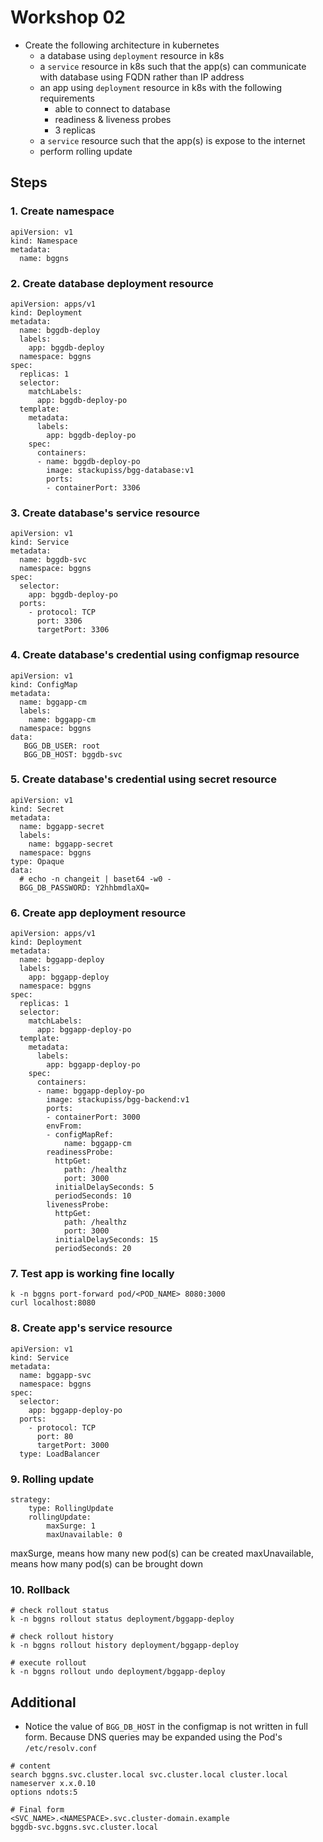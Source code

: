 # Workshop 02

- Create the following architecture in kubernetes
  - a database using `deployment` resource in k8s
  - a `service` resource in k8s such that the app(s) can communicate with database using FQDN rather than IP address
  - an app using `deployment` resource in k8s with the following requirements
    - able to connect to database
    - readiness & liveness probes
    - 3 replicas
  - a `service` resource such that the app(s) is expose to the internet
  - perform rolling update


## Steps

### 1. Create namespace
```
apiVersion: v1
kind: Namespace
metadata:
  name: bggns
```

### 2. Create database deployment resource
```
apiVersion: apps/v1
kind: Deployment
metadata:
  name: bggdb-deploy
  labels:
    app: bggdb-deploy
  namespace: bggns
spec:
  replicas: 1
  selector:
    matchLabels:
      app: bggdb-deploy-po
  template:
    metadata:
      labels:
        app: bggdb-deploy-po
    spec:
      containers:
      - name: bggdb-deploy-po
        image: stackupiss/bgg-database:v1
        ports:
        - containerPort: 3306
```

### 3. Create database's service resource
```
apiVersion: v1
kind: Service
metadata:
  name: bggdb-svc
  namespace: bggns
spec:
  selector:
    app: bggdb-deploy-po
  ports:
    - protocol: TCP
      port: 3306
      targetPort: 3306
```

### 4. Create database's credential using configmap resource
```
apiVersion: v1
kind: ConfigMap
metadata:
  name: bggapp-cm
  labels:
    name: bggapp-cm
  namespace: bggns
data:
   BGG_DB_USER: root
   BGG_DB_HOST: bggdb-svc
```

### 5. Create database's credential using secret resource
```
apiVersion: v1
kind: Secret
metadata:
  name: bggapp-secret
  labels:
    name: bggapp-secret
  namespace: bggns
type: Opaque
data:
  # echo -n changeit | baset64 -w0 -
  BGG_DB_PASSWORD: Y2hhbmdlaXQ=
```

### 6. Create app deployment resource
```
apiVersion: apps/v1
kind: Deployment
metadata:
  name: bggapp-deploy
  labels:
    app: bggapp-deploy
  namespace: bggns
spec:
  replicas: 1
  selector:
    matchLabels:
      app: bggapp-deploy-po
  template:
    metadata:
      labels:
        app: bggapp-deploy-po
    spec:
      containers:
      - name: bggapp-deploy-po
        image: stackupiss/bgg-backend:v1
        ports:
        - containerPort: 3000
        envFrom:
        - configMapRef:
            name: bggapp-cm
        readinessProbe:
          httpGet:
            path: /healthz
            port: 3000
          initialDelaySeconds: 5
          periodSeconds: 10
        livenessProbe:
          httpGet:
            path: /healthz
            port: 3000
          initialDelaySeconds: 15
          periodSeconds: 20
```

### 7. Test app is working fine locally
```
k -n bggns port-forward pod/<POD_NAME> 8080:3000
curl localhost:8080
```

### 8. Create app's service resource
```
apiVersion: v1
kind: Service
metadata:
  name: bggapp-svc
  namespace: bggns
spec:
  selector:
    app: bggapp-deploy-po
  ports:
    - protocol: TCP
      port: 80
      targetPort: 3000
  type: LoadBalancer
```

### 9. Rolling update
```
strategy:
    type: RollingUpdate
    rollingUpdate:
        maxSurge: 1
        maxUnavailable: 0
```
maxSurge, means how many new pod(s) can be created
maxUnavailable, means how many pod(s) can be brought down

### 10. Rollback
```
# check rollout status
k -n bggns rollout status deployment/bggapp-deploy

# check rollout history
k -n bggns rollout history deployment/bggapp-deploy

# execute rollout
k -n bggns rollout undo deployment/bggapp-deploy
```

## Additional

- Notice the value of `BGG_DB_HOST` in the configmap is not written in full form. Because DNS queries may be expanded using the Pod's `/etc/resolv.conf`

```
# content
search bggns.svc.cluster.local svc.cluster.local cluster.local
nameserver x.x.0.10
options ndots:5
```

```
# Final form 
<SVC_NAME>.<NAMESPACE>.svc.cluster-domain.example
bggdb-svc.bggns.svc.cluster.local
```
